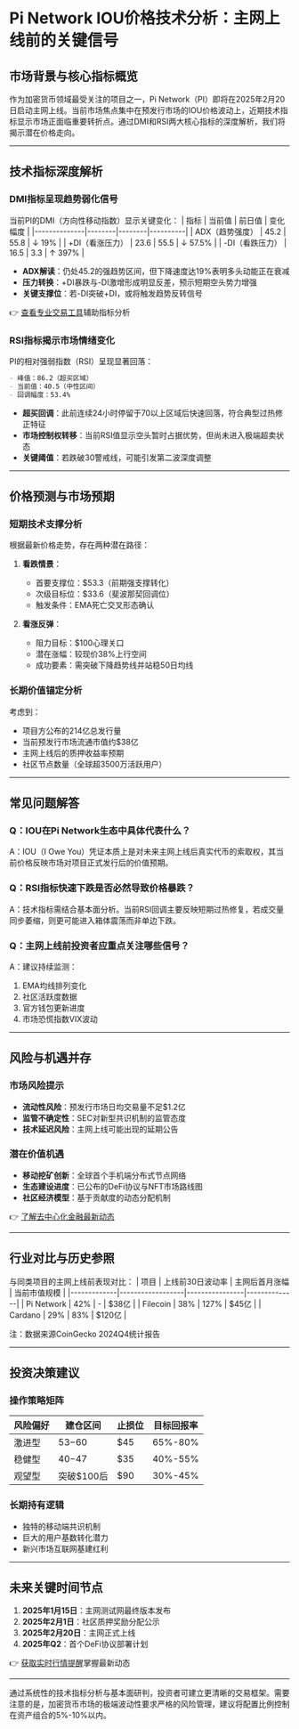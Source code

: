# Pi Network IOU价格技术分析：主网上线前的关键信号

## 市场背景与核心指标概览
作为加密货币领域最受关注的项目之一，Pi Network（PI）即将在2025年2月20日启动主网上线。当前市场焦点集中在预发行市场的IOU价格波动上，近期技术指标显示市场正面临重要转折点。通过DMI和RSI两大核心指标的深度解析，我们将揭示潜在价格走向。

---

## 技术指标深度解析

### DMI指标呈现趋势弱化信号
当前PI的DMI（方向性移动指数）显示关键变化：
| 指标         | 当前值 | 前日值 | 变化幅度 |
|--------------|--------|--------|----------|
| ADX（趋势强度） | 45.2   | 55.8   | ↓ 19%    |
| +DI（看涨压力） | 23.6   | 55.5   | ↓ 57.5%  |
| -DI（看跌压力） | 16.5   | 3.3    | ↑ 397%   |

- **ADX解读**：仍处45.2的强趋势区间，但下降速度达19%表明多头动能正在衰减
- **压力转换**：+DI暴跌与-DI激增形成明显反差，预示短期空头势力增强
- **关键支撑位**：若-DI突破+DI，或将触发趋势反转信号

👉 [查看专业交易工具](https://bit.ly/okx_welcome)辅助指标分析

### RSI指标揭示市场情绪变化
PI的相对强弱指数（RSI）呈现显著回落：
```markdown
- 峰值：86.2（超买区域）
- 当前值：40.5（中性区间）
- 回调幅度：53.4%
```

- **超买回调**：此前连续24小时停留于70以上区域后快速回落，符合典型过热修正特征
- **市场控制权转移**：当前RSI值显示空头暂时占据优势，但尚未进入极端超卖状态
- **关键阈值**：若跌破30警戒线，可能引发第二波深度调整

---

## 价格预测与市场预期

### 短期技术支撑分析
根据最新价格走势，存在两种潜在路径：
1. **看跌情景**：
   - 首要支撑位：$53.3（前期强支撑转化）
   - 次级目标位：$33.6（斐波那契回调位）
   - 触发条件：EMA死亡交叉形态确认

2. **看涨反弹**：
   - 阻力目标：$100心理关口
   - 潜在涨幅：较现价38%上行空间
   - 成功要素：需突破下降趋势线并站稳50日均线

### 长期价值锚定分析
考虑到：
- 项目方公布的214亿总发行量
- 当前预发行市场流通市值约$38亿
- 主网上线后的质押收益率预期
- 社区节点数量（全球超3500万活跃用户）

---

## 常见问题解答

### Q：IOU在Pi Network生态中具体代表什么？
A：IOU（I Owe You）凭证本质上是对未来主网上线后真实代币的索取权，其当前价格反映市场对项目正式发行后的价值预期。

### Q：RSI指标快速下跌是否必然导致价格暴跌？
A：技术指标需结合基本面分析。当前RSI回调主要反映短期过热修复，若成交量同步萎缩，则更可能进入箱体震荡而非单边下跌。

### Q：主网上线前投资者应重点关注哪些信号？
A：建议持续监测：
1. EMA均线排列变化
2. 社区活跃度数据
3. 官方钱包更新进度
4. 市场恐慌指数VIX波动

---

## 风险与机遇并存

### 市场风险提示
- **流动性风险**：预发行市场日均交易量不足$1.2亿
- **监管不确定性**：SEC对新型共识机制的监管态度
- **技术延迟风险**：主网上线可能出现的延期公告

### 潜在价值机遇
- **移动挖矿创新**：全球首个手机端分布式节点网络
- **生态建设进度**：已公布的DeFi协议与NFT市场路线图
- **社区经济模型**：基于贡献度的动态分配机制

👉 [了解去中心化金融最新动态](https://bit.ly/okx_welcome)

---

## 行业对比与历史参照

与同类项目的主网上线前表现对比：
| 项目        | 上线前30日波动率 | 主网后首月涨幅 | 当前市值规模 |
|-------------|------------------|----------------|--------------|
| Pi Network  | 42%              | -              | $38亿        |
| Filecoin    | 38%              | 127%           | $45亿        |
| Cardano     | 29%              | 83%            | $120亿       |

注：数据来源CoinGecko 2024Q4统计报告

---

## 投资决策建议

### 操作策略矩阵
| 风险偏好 | 建仓区间   | 止损位   | 目标回报率 |
|----------|------------|----------|------------|
| 激进型   | $53-$60    | $45      | 65%-80%    |
| 稳健型   | $40-$47    | $35      | 40%-55%    |
| 观望型   | 突破$100后 | $90      | 30%-45%    |

### 长期持有逻辑
- 独特的移动端共识机制
- 巨大的用户基数转化潜力
- 新兴市场互联网基建红利

---

## 未来关键时间节点

1. **2025年1月15日**：主网测试网最终版本发布
2. **2025年2月1日**：社区质押奖励分配公示
3. **2025年2月20日**：主网正式上线
4. **2025年Q2**：首个DeFi协议部署计划

👉 [获取实时行情提醒](https://bit.ly/okx_welcome)掌握最新动态

---

通过系统性的技术指标分析与基本面研判，投资者可建立更清晰的交易框架。需要注意的是，加密货币市场的极端波动性要求严格的风险管理，建议将配置比例控制在资产组合的5%-10%以内。